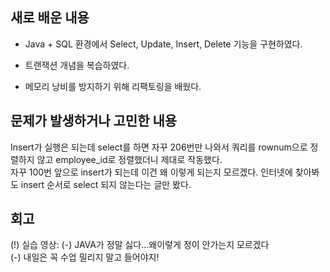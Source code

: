 ## 새로 배운 내용  
* Java + SQL 환경에서 Select, Update, Insert, Delete 기능을 구현하였다.

* 트랜잭션 개념을 복습하였다.

* 메모리 낭비를 방지하기 위해 리팩토링을 배웠다.

## 문제가 발생하거나 고민한 내용  
 Insert가 실행은 되는데 select를 하면 자꾸 206번만 나와서 쿼리를 rownum으로 정렬하지 않고 employee_id로 정렬했더니 제대로 작동했다.  
 자꾸 100번 앞으로 insert가 되는데 이건 왜 이렇게 되는지 모르겠다. 인터넷에 찾아봐도 insert 순서로 select 되지 않는다는 글만 봤다.

## 회고  
(!) 실습 영상: 
(-) JAVA가 정말 싫다...왜이렇게 정이 안가는지 모르겠다  
(-) 내일은 꼭 수업 밀리지 말고 들어야지!  
